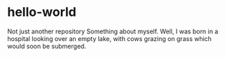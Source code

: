 # hello-world
Not just another repository
Something about myself. 
Well, I was born in a hospital looking over an empty lake, with cows grazing on grass which would soon be submerged.  

